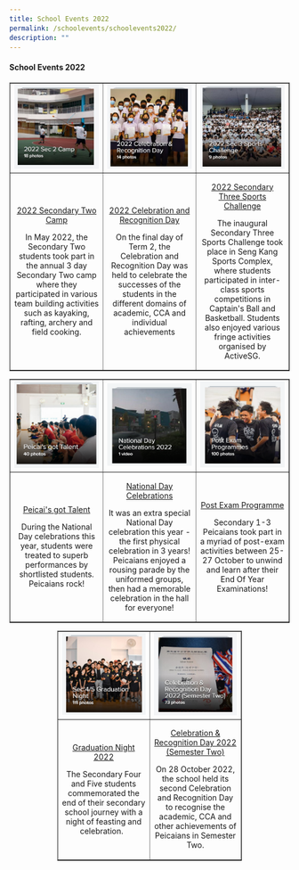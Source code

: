 ```yaml
---
title: School Events 2022
permalink: /schoolevents/schoolevents2022/
description: ""
---
```

<h4><strong>School Events 2022</strong></h4>
<table style="border-collapse: collapse; width: 100%;" border="1">
<tbody>
<tr>
<td style="width: 33.3333%;"><a href="https://flic.kr/s/aHBqjzY1kc"><img src="/images/med1.jpg"></a></td>
<td style="width: 33.3333%;"><a href="https://www.flickr.com/gp/195977907@N04/H895Yru8b4"><img src="/images/med2.jpg"></a></td>
<td style="width: 33.3333%;"><a href="https://flic.kr/s/aHBqjzYy7p"><img src="/images/med3.jpg"></a></td>
</tr>
<tr>
<td style="width: 33.3333%; text-align: center;">
<p><a href="https://flic.kr/s/aHBqjzY1kc" target="_blank" rel="noopener">2022 Secondary Two Camp</a></p>
<p>In May 2022, the Secondary Two students took part in the annual 3 day Secondary Two camp where they participated in various team building activities such as kayaking, rafting, archery and field cooking.</p>
</td>
<td style="width: 33.3333%; text-align: center;">
<p><a href="https://www.flickr.com/gp/195977907@N04/H895Yru8b4" target="_blank" rel="noopener">2022 Celebration and Recognition Day</a></p>
<p>On the final day of Term 2, the Celebration and Recognition Day was held to celebrate the successes of the students in the different domains of academic, CCA and individual achievements</p>
</td>
<td style="width: 33.3333%; text-align: center;">
<p><a href="https://flic.kr/s/aHBqjzYy7p" target="_blank" rel="noopener">2022 Secondary Three Sports Challenge</a></p>
<p>The inaugural Secondary Three Sports Challenge took place in Seng Kang Sports Complex, where students participated in inter-class sports competitions in Captain's Ball and Basketball. Students also enjoyed various fringe activities organised by ActiveSG.</p>
</td>
</tr>
</tbody>
</table>
<table style="border-collapse: collapse; width: 100%;" border="1">
<tbody>
<tr>
<td style="width: 33.3333%;"><a href="https://www.flickr.com/photos/195977907@N04/albums/72177720302021470"><img src="/images/med4.png"></a></td>
<td style="width: 33.3333%;"><a href="https://www.flickr.com/photos/195977907@N04/albums/72177720302032892"><img src="/images/med5.png"></a></td>
<td style="width: 33.3333%;"><a href="https://www.flickr.com/photos/195977907@N04/albums/72177720303365193"><img src="/images/med6.png"></a></td>
</tr>
<tr>
<td style="width: 33.3333%; text-align: center;">
<p><a href="https://www.flickr.com/photos/195977907@N04/albums/72177720302021470" target="_blank" rel="noopener">Peicai's got Talent</a></p>
<p>During the National Day celebrations this year, students were treated to superb performances by shortlisted students. Peicaians rock!</p>
</td>
<td style="width: 33.3333%; text-align: center;">
<p><a href="https://www.flickr.com/photos/195977907@N04/albums/72177720302032892" target="_blank" rel="noopener">National Day Celebrations</a></p>
<p>It was an extra special National Day celebration this year - the first physical celebration in 3 years! Peicaians enjoyed a rousing parade by the uniformed groups, then had a memorable celebration in the hall for everyone!</p>
</td>
<td style="width: 33.3333%; text-align: center;">
<p><a href="https://www.flickr.com/photos/195977907@N04/albums/72177720303365193" target="_blank" rel="noopener">Post Exam Programme</a></p>
<p>Secondary 1-3 Peicaians took part in a myriad of post-exam activities between 25-27 October to unwind and learn after their End Of Year Examinations!</p>
</td>
</tr>
</tbody>
</table>
<table style="border-collapse: collapse; width: 66%; margin-left: auto; margin-right: auto;" border="1">
<tbody>
<tr>
<td style="width: 50%;"><a href="https://www.flickr.com/photos/195977907@N04/albums/72177720303667219"><img src="/images/med7.png"></a></td>
<td style="width: 50%;"><a href="https://www.flickr.com/photos/195977907@N04/albums/72177720303947539"><img src="/images/med8.jpg"></a></td>
</tr>
<tr>
<td style="width: 50%; text-align: center;">
<p><a href="https://www.flickr.com/photos/195977907@N04/albums/72177720303667219" target="_blank" rel="noopener">Graduation Night 2022</a></p>
<p>The Secondary Four and Five students commemorated the end of their secondary school journey with a night of feasting and celebration.&nbsp;&nbsp;</p>
</td>
<td style="width: 50%; text-align: center;">
<p><a href="https://www.flickr.com/photos/195977907@N04/albums/72177720303947539" target="_blank" rel="noopener">Celebration &amp; Recognition Day 2022 (Semester Two)</a></p>
<p>On 28 October 2022, the school held its second Celebration and Recognition Day to recognise the academic, CCA and other achievements of Peicaians in Semester Two.</p>
</td>
</tr>
</tbody>
</table>
